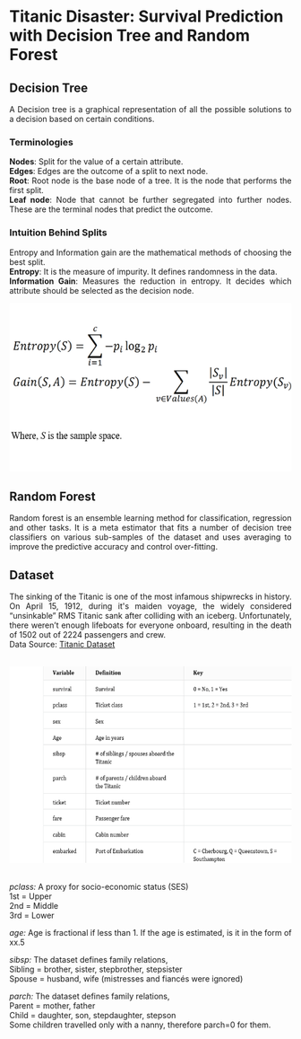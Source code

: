 # Titanic Disaster: Survival Prediction with Decision Tree and Random Forest

<div align="justify">
  
## Decision Tree
A Decision tree is a graphical representation of all the possible solutions to a decision based on certain conditions.<br />

### Terminologies
**Nodes**: Split for the value of a certain attribute.<br />
**Edges**: Edges are the outcome of a split to next node.<br />
**Root**: Root node is the base node of a tree. It is the node that performs the first split.<br />
**Leaf node**: Node that cannot be further segregated into further nodes. These are the terminal nodes that predict the outcome.<br />

### Intuition Behind Splits
Entropy and Information gain are the mathematical methods of choosing the best split.<br />
**Entropy**: It is the measure of impurity. It defines randomness in the data.<br />
**Information Gain**: Measures the reduction in entropy. It decides which attribute should be selected as the decision node.<br />

<div align="center"><img src="https://github.com/Harshita9511/Decision-Tree-and-Random-Forest/blob/master/entropy_and%20_gain.png" width="550" height="300" /></div>

## Random Forest
Random forest is an ensemble learning method for classification, regression and other tasks. It is a meta estimator that fits a number of decision tree classifiers on various sub-samples of the dataset and uses averaging to improve the predictive accuracy and control over-fitting.

## Dataset
The sinking of the Titanic is one of the most infamous shipwrecks in history. On April 15, 1912, during it's maiden voyage, the widely considered “unsinkable” RMS Titanic sank after colliding with an iceberg. Unfortunately, there weren’t enough lifeboats for everyone onboard, resulting in the death of 1502 out of 2224 passengers and crew.<br />
Data Source: [Titanic Dataset](https://www.kaggle.com/c/titanic)<br />
<br />

<div align="center"><img src="/attributes.png" width="610" height="350" /></div><br />

*pclass:* A proxy for socio-economic status (SES)<br />
1st = Upper<br />
2nd = Middle<br />
3rd = Lower<br />

*age:* Age is fractional if less than 1. If the age is estimated, is it in the form of xx.5<br />

*sibsp:* The dataset defines family relations,<br />
Sibling = brother, sister, stepbrother, stepsister<br />
Spouse = husband, wife (mistresses and fiancés were ignored)<br />

*parch:* The dataset defines family relations,<br />
Parent = mother, father<br />
Child = daughter, son, stepdaughter, stepson<br />
Some children travelled only with a nanny, therefore parch=0 for them.<br />

</div>
